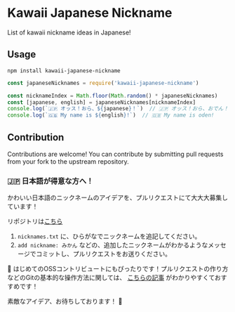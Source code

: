 # Kawaii Japanese Nickname

List of kawaii nickname ideas in Japanese!

## Usage

```
npm install kawaii-japanese-nickname
```

```js
const japaneseNicknames = require('kawaii-japanese-nickname')

const nicknameIndex = Math.floor(Math.random() * japaneseNicknames)
const [japanese, english] = japaneseNicknames[nicknameIndex]
console.log(`🇯🇵 オッス！おら、${japanese}！`)  // 🇯🇵 オッス！おら、おでん！
console.log(`🇬🇧 My name is ${english}!`)  // 🇬🇧 My name is oden!
```

## Contribution

Contributions are welcome!
You can contribute by submitting pull requests from your fork to the upstream repository.

### 🇯🇵 日本語が得意な方へ！

かわいい日本語のニックネームのアイデアを、プルリクエストにて大大大募集しています！

リポジトリは[こちら](https://github.com/minojiro/kawaii-japanese-nickname)

1. `nicknames.txt` に、ひらがなでニックネームを追記してください。
1. `add nickname: みかん` などの、追加したニックネームがわかるようなメッセージでコミットし、プルリクエストをお送りください。

🔰 はじめてのOSSコントリビュートにもぴったりです！プルリクエストの作り方などのGitの基本的な操作方法に関しては、 [こちらの記事](https://techtechmedia.com/how-to-fork-github/) がわかりやすくておすすめです！

素敵なアイデア、お待ちしております！ 🥰
